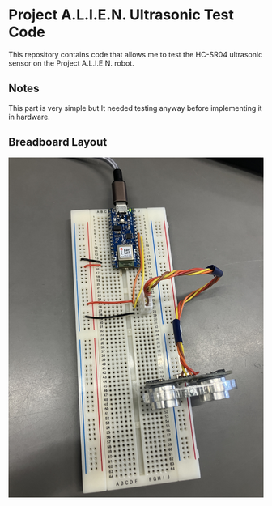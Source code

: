 # Project A.L.I.E.N. Ultrasonic Test Code

<!-- Harry Boyd - 13/08/2024 - github.com/hboyd255 -->

This repository contains code that allows me to test the HC-SR04 ultrasonic
sensor on the Project A.L.I.E.N. robot.

## Notes

This part is very simple but It needed testing anyway before implementing it in
hardware.

## Breadboard Layout

![Breadboard Layout](/photos/Breadboard.jpg)
